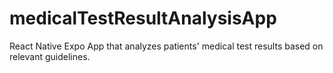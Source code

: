 # medicalTestResultAnalysisApp
React Native Expo App that analyzes patients' medical test results based on relevant guidelines.
